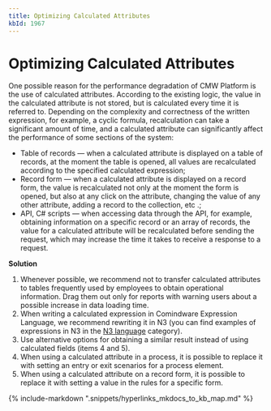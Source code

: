 ```yaml
---
title: Optimizing Calculated Attributes
kbId: 1967
---
```



# Optimizing Calculated Attributes

One possible reason for the performance degradation of CMW Platform is the use of calculated attributes. According to the existing logic, the value in the calculated attribute is not stored, but is calculated every time it is referred to. Depending on the complexity and correctness of the written expression, for example, a cyclic formula, recalculation can take a significant amount of time, and a calculated attribute can significantly affect the performance of some sections of the system:

- Table of records — when a calculated attribute is displayed on a table of records, at the moment the table is opened, all values ​​are recalculated according to the specified calculated expression;
- Record form — when a calculated attribute is displayed on a record form, the value is recalculated not only at the moment the form is opened, but also at any click on the attribute, changing the value of any other attribute, adding a record to the collection, etc .;
- API, C# scripts — when accessing data through the API, for example, obtaining information on a specific record or an array of records, the value for a calculated attribute will be recalculated before sending the request, which may increase the time it takes to receive a response to a request.

**Solution**

1. Whenever possible, we recommend not to transfer calculated attributes to tables frequently used by employees to obtain operational information. Drag them out only for reports with warning users about a possible increase in data loading time.
2. When writing a calculated expression in Comindware Expression Language, we recommend rewriting it in N3 (you can find examples of expressions in N3 in the [N3 language](https://kb.cmwlab.com/category/411/) category).
3. Use alternative options for obtaining a similar result instead of using calculated fields (items 4 and 5).
4. When using a calculated attribute in a process, it is possible to replace it with setting an entry or exit scenarios for a process element.
5. When using a calculated attribute on a record form, it is possible to replace it with setting a value in the rules for a specific form.

{% include-markdown ".snippets/hyperlinks_mkdocs_to_kb_map.md" %}
